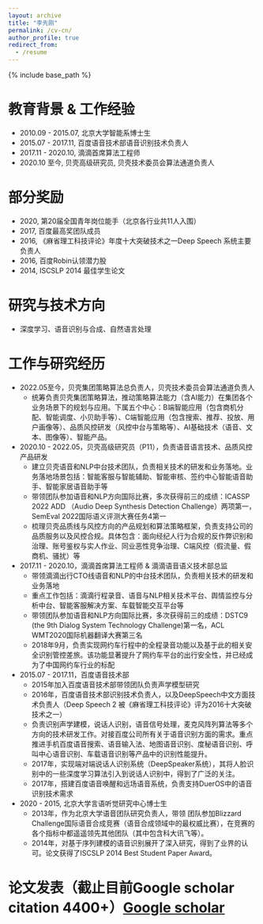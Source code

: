 ```yaml
---
layout: archive
title: "李先刚"
permalink: /cv-cn/
author_profile: true
redirect_from:
  - /resume
---
```


{% include base_path %}

教育背景 & 工作经验
======
* 2010.09 - 2015.07,    北京大学智能系博士生
* 2015.07 - 2017.11,    百度语音技术部语音识别技术负责人
* 2017.11 - 2020.10,    滴滴首席算法工程师
* 2020.10 至今, 贝壳高级研究员, 贝壳技术委员会算法通道负责人

部分奖励
======
* 2020, 第20届全国青年岗位能手（北京各行业共11人入围）
* 2017, 百度最高奖团队成员
* 2016, 《麻省理工科技评论》年度十大突破技术之一Deep Speech 系统主要负责人
* 2016, 百度Robin认领潜力股
* 2014, ISCSLP 2014 最佳学生论文

研究与技术方向
======
* 深度学习、语音识别与合成、自然语言处理

工作与研究经历
======
* 2022.05至今，贝壳集团策略算法总负责人，贝壳技术委员会算法通道负责人
  * 统筹负责贝壳集团策略算法，推动策略算法能力（含AI能力）在集团各个业务场景下的规划与应用。下属五个中心：B端智能应用（包含商机分配、智能调度、小贝助手等）、C端智能应用（包含搜索、推荐、投放、用户画像等）、品质风控研发（风控中台与策略等）、AI基础技术（语音、文本、图像等）、智能产品。
* 2020.10 - 2022.05，贝壳高级研究员（P11），负责语音语言技术、品质风控产品研发
  * 建立贝壳语音和NLP中台技术团队，负责相关技术的研发和业务落地。业务落地场景包括：智能客服与智能辅助、智能审核、签约中心智能语音助手、智能家居语音助手等
  * 带领团队参加语音和NLP方向国际比赛，多次获得前三的成绩：ICASSP 2022 ADD （Audio Deep Synthesis Detection Challenge）两项第一，SemEval 2022国际语义评测大赛任务4第一
  * 梳理贝壳品质线与风控方向的产品规划和算法策略框架，负责支持公司的品质服务以及风控合规。具体包含：面向经纪人行为合规的反作弊识别和治理、账号鉴权与实人作业、同业恶性竞争治理、C端风控（假流量、假商机、骚扰）等
* 2017.11 - 2020.10，滴滴首席算法工程师 & 滴滴语音语义技术部总监
  * 带领滴滴出行CTO线语音和NLP的中台技术团队，负责相关技术的研发和业务落地
  * 重点工作包括：滴滴行程录音、语音与NLP相关技术平台、舆情监控与分析中台、智能客服解决方案、车载智能交互平台等
  * 带领团队参加语音和NLP方向国际比赛，多次获得前三的成绩：DSTC9 (the 9th Dialog System Technology Challenge)第一名，ACL WMT2020国际机器翻译大赛第三名
  * 2018年9月，负责实现网约车行程中的全程录音功能以及基于此的相关安全识别管控差旅。该功能显著提升了网约车平台的出行安全性，并已经成为了中国网约车行业的标配
* 2015.07 - 2017.11，百度语音技术部
  * 2015年加入百度语音技术部带领团队负责声学模型研究
  * 2016年，百度语音技术部识别技术负责人，以及DeepSpeech中文方面技术负责人（Deep Speech 2 被《麻省理工科技评论》评为2016十大突破技术之一）
  * 负责识别声学建模，说话人识别，语音信号处理，麦克风阵列算法等多个方向的技术研发工作。对接百度公司所有关于语音识别方面的需求。重点推进手机百度语音搜索、语音输入法、地图语音识别、度秘语音识别、呼叫中心语音识别、车载语音识别等产品中的识别性能提升。
  * 2017年，实现端对端说话人识别系统（DeepSpeaker系统），其将人脸识别中的一些深度学习算法引入到说话人识别中，得到了广泛的关注。
  * 2017年，搭建百度语音唤醒和远场语音系统，负责支持DuerOS中的语音识别技术需求
* 2020 - 2015, 北京大学言语听觉研究中心博士生
  * 2013年，作为北京大学语音团队研究负责人，带领 团队参加Blizzard Challenge国际语音合成竞赛（语音合成领域中的最权威比赛），在竞赛的各个指标中都遥遥领先其他团队（其中包含科大讯飞等）。
  * 2014年，对基于序列建模的语音识别展开了深入研究，得到了业界的认可。论文获得了ISCSLP 2014 Best Student Paper Award。

论文发表（截止目前Google scholar citation 4400+）[Google scholar](https://scholar.google.com/citations?user=80YNQwMAAAAJ&hl=zh-CN)
======
